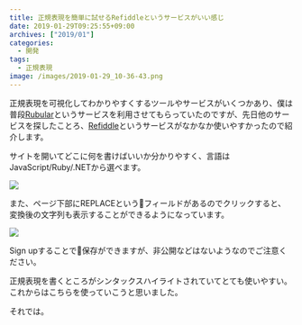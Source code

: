 ```yaml
---
title: 正規表現を簡単に試せるRefiddleというサービスがいい感じ
date: 2019-01-29T09:25:55+09:00
archives: ["2019/01"]
categories:
  - 開発
tags:
  - 正規表現
image: /images/2019-01-29_10-36-43.png
---
```

正規表現を可視化してわかりやすくするツールやサービスがいくつかあり、僕は普段[Rubular](https://rubular.com/)というサービスを利用させてもらっていたのですが、先日他のサービスを探したことろ、[Refiddle](http://refiddle.com/)というサービスがなかなか使いやすかったので紹介します。

<!--more-->

サイトを開いてどこに何を書けばいいか分かりやすく、言語はJavaScript/Ruby/.NETから選べます。

![](/images/_2019-01-29_10.32.30.png)

また、ページ下部にREPLACEというフィールドがあるのでクリックすると、変換後の文字列も表示することができるようになっています。

![](/images/2019-01-29_10-35-17.png)

Sign upすることで保存ができますが、非公開などはないようなのでご注意ください。

正規表現を書くところがシンタックスハイライトされていてとても使いやすい。これからはこちらを使っていこうと思いました。

それでは。
